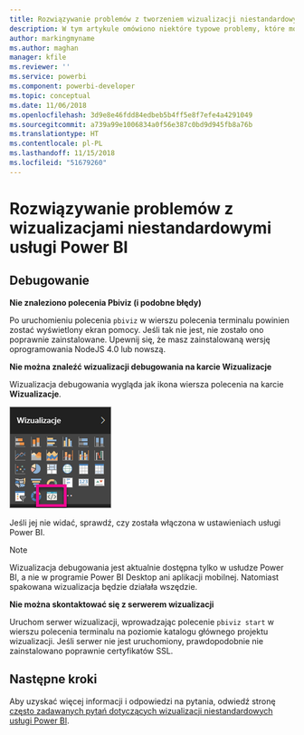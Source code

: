 ```yaml
---
title: Rozwiązywanie problemów z tworzeniem wizualizacji niestandardowych usługi Power BI
description: W tym artykule omówiono niektóre typowe problemy, które można napotkać podczas projektowania lub tworzenia wizualizacji niestandardowej usługi Power BI.
author: markingmyname
ms.author: maghan
manager: kfile
ms.reviewer: ''
ms.service: powerbi
ms.component: powerbi-developer
ms.topic: conceptual
ms.date: 11/06/2018
ms.openlocfilehash: 3d9e8e46fdd84edbeb5b4ff5e8f7efe4a4291049
ms.sourcegitcommit: a739a99e1006834a0f56e387c0bd9d945fb8a76b
ms.translationtype: HT
ms.contentlocale: pl-PL
ms.lasthandoff: 11/15/2018
ms.locfileid: "51679260"
---
```

# <a name="troubleshoot-power-bi-custom-visuals"></a>Rozwiązywanie problemów z wizualizacjami niestandardowymi usługi Power BI

## <a name="debug"></a>Debugowanie

**Nie znaleziono polecenia Pbiviz (i podobne błędy)**

Po uruchomieniu polecenia `pbiviz` w wierszu polecenia terminalu powinien zostać wyświetlony ekran pomocy. Jeśli tak nie jest, nie zostało ono poprawnie zainstalowane. Upewnij się, że masz zainstalowaną wersję oprogramowania NodeJS 4.0 lub nowszą.

**Nie można znaleźć wizualizacji debugowania na karcie Wizualizacje**

Wizualizacja debugowania wygląda jak ikona wiersza polecenia na karcie **Wizualizacje**.

![Wybór wizualizacji](media/power-bi-custom-visuals-troubleshoot/powerbi-developer-visual-selection.png)

Jeśli jej nie widać, sprawdź, czy została włączona w ustawieniach usługi Power BI.

> [!NOTE]
> Wizualizacja debugowania jest aktualnie dostępna tylko w usłudze Power BI, a nie w programie Power BI Desktop ani aplikacji mobilnej. Natomiast spakowana wizualizacja będzie działała wszędzie.

**Nie można skontaktować się z serwerem wizualizacji**

Uruchom serwer wizualizacji, wprowadzając polecenie `pbiviz start` w wierszu polecenia terminalu na poziomie katalogu głównego projektu wizualizacji. Jeśli serwer nie jest uruchomiony, prawdopodobnie nie zainstalowano poprawnie certyfikatów SSL.

## <a name="next-steps"></a>Następne kroki

Aby uzyskać więcej informacji i odpowiedzi na pytania, odwiedź stronę [często zadawanych pytań dotyczących wizualizacji niestandardowych usługi Power BI](power-bi-custom-visuals-faq.md#organizational-custom-visuals).
